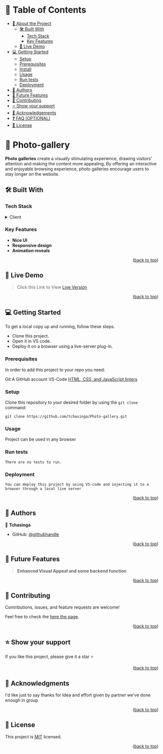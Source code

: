 <a name="readme-top"></a>

# 📗 Table of Contents

- [📖 About the Project](#about-project)
  - [🛠 Built With](#built-with)
    - [Tech Stack](#tech-stack)
    - [Key Features](#key-features)
  - [🚀 Live Demo](#live-demo)
- [💻 Getting Started](#getting-started)
  - [Setup](#setup)
  - [Prerequisites](#prerequisites)
  - [Install](#install)
  - [Usage](#usage)
  - [Run tests](#run-tests)
  - [Deployment](#deployment)
- [👥 Authors](#authors)
- [🔭 Future Features](#future-features)
- [🤝 Contributing](#contributing)
- [⭐️ Show your support](#support)
- [🙏 Acknowledgements](#acknowledgements)
- [❓ FAQ (OPTIONAL)](#faq)
- [📝 License](#license)


# 📖 Photo-gallery<a name="about-project"></a>

**Photo galleries** create a visually stimulating experience, drawing visitors' attention and making the content more appealing, By offering an interactive and enjoyable browsing experience, photo galleries encourage users to stay longer on the website.

## 🛠 Built With <a name="built-with"></a>

### Tech Stack <a name="tech-stack"></a>

<details>
  <summary>Client</summary>
  <ul>
    <li><a href="https://developer.mozilla.org/en-US/docs/Web/HTML">HTML</a></li>
    <li><a href="https://developer.mozilla.org/en-US/docs/Web/CSS">CSS</a></li>
    <li><a href="https://developer.mozilla.org/en-US/docs/Web/javascript">JavaScript</a></li>
    <li><a href="https://tailwindcss.com/docs/flex-basis">TailwindCss</a></li>
  </ul>
</details>

### Key Features <a name="key-features"></a>

- **Nice UI**
- **Responsive design**
- **Animation reveals**

<p align="right">(<a href="#readme-top">back to top</a>)</p>

## 🚀 Live Demo <a name="live-demo"></a>

>Click this Link to View [Live Version](soon)

<p align="right">(<a href="#readme-top">back to top</a>)</p>

## 💻 Getting Started <a name="getting-started"></a>

To get a local copy up and running, follow these steps.

- Clone this project.
- Open it in VS code.
- Deploy it on a browser using a live-server plug-in.

### Prerequisites

In order to add this project to your repo you need:

Git
A GitHub account
VS-Code
<a href="https://www.w3schools.com/">HTML, CSS, and JavaScript linters</a>

### Setup

Clone this repository to your desired folder by using the `git clone` command:

```
git clone https://github.com/tchasinga/Photo-gallery.git
```


### Usage

Project can be used in any browser

### Run tests
```
There are no tests to run.
```
### Deployment
```
You can deploy this project by using VS-code and injecting it to a browser through a local live server
```

<p align="right">(<a href="#readme-top">back to top</a>)</p>

## 👥 Authors <a name="authors"></a>

👤 **Tchasinga**

- GitHub: [@githubhandle](https://github.com/tchasinga)


<p align="right">(<a href="#readme-top">back to top</a>)</p>

## 🔭 Future Features <a name="future-features"></a>

> **Enhanced Visual Appeal and some backend function**


<p align="right">(<a href="#readme-top">back to top</a>)</p>

## 🤝 Contributing <a name="contributing"></a>

Contributions, issues, and feature requests are welcome!

Feel free to check the [here the page](https://github.com/tchasinga/Photo-gallery/issues/2).

<p align="right">(<a href="#readme-top">back to top</a>)</p>

## ⭐️ Show your support <a name="support"></a>

If you like this project, please give it a star ⭐️

<p align="right">(<a href="#readme-top">back to top</a>)</p>

## 🙏 Acknowledgments <a name="acknowledgements"></a>

I'd like just to say thanks for Idea and effort given by partner
we've done enough in group

<p align="right">(<a href="#readme-top">back to top</a>)</p>

## 📝 License <a name="license"></a>

This project is [MIT](./LICENSE) licensed.

<p align="right">(<a href="#readme-top">back to top</a>)</p>
